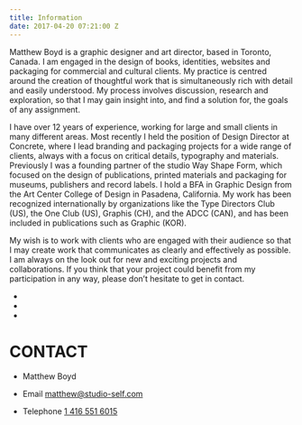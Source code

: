 ```yaml
---
title: Information
date: 2017-04-20 07:21:00 Z
---
```


Matthew Boyd is a graphic designer and art director, based in Toronto, Canada. I am engaged in the design of books, identities, websites and packaging for commercial and cultural clients. My practice is centred around the creation of thoughtful work that is simultaneously rich with detail and easily understood. My process involves discussion, research and exploration, so that I may gain insight into, and find a solution for, the goals of any assignment. 

I have over 12 years of experience, working for large and small clients in many different areas. Most recently I held the position of Design Director at Concrete, where I lead branding and packaging projects for a wide range of clients, always with a focus on critical details, typography and materials. Previously I was a founding partner of the studio Way Shape Form, which focused on the design of publications, printed materials and packaging for museums, publishers and record labels. I hold a BFA in Graphic Design from the Art Center College of Design in Pasadena, California. My work has been recognized internationally by organizations like the Type Directors Club (US), the One Club (US), Graphis (CH), and the ADCC (CAN), and has been included in publications such as Graphic (KOR).

My wish is to work with clients who are engaged with their audience so that I may create work that communicates as clearly and effectively as possible. I am always on the look out for new and exciting projects and collaborations. If you think that your project could benefit from my participation in any way, please don’t hesitate to get in contact.

*  
*  
*  

# CONTACT

* Matthew Boyd

* Email [matthew@studio-self.com](mailto:matthew@studio-self.com)

* Telephone [1 416 551 6015](tel:14165516015)